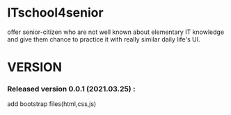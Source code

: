 # ITschool4senior

offer senior-citizen who are not well known about elementary IT knowledge and give them chance to practice it with really similar daily life's UI.



# VERSION

### Released version 0.0.1 (2021.03.25) :

  add bootstrap files(html,css,js)
